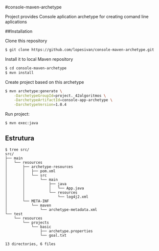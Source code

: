 #console-maven-archetype

Project provides Console aplication archetype for creating
comand line aplications

##Installation

Clone this repository

```bash
$ git clone https://github.com/lopesivan/console-maven-archetype.git
```

Install it to local Maven repository

```bash
$ cd console-maven-archetype
$ mvn install
```

Create project based on this archetype

```bash
$ mvn archetype:generate \
    -DarchetypeGroupId=project._42algoritmos \
    -DarchetypeArtifactId=console-app-archetype \
    -DarchetypeVersion=1.0.4
```

Run project:

```bash
$ mvn exec:java
```

## Estrutura

    $ tree src/
    src/
    ├── main
    │   └── resources
    │       ├── archetype-resources
    │       │   ├── pom.xml
    │       │   └── src
    │       │       └── main
    │       │           ├── java
    │       │           │   └── App.java
    │       │           └── resources
    │       │               └── log4j2.xml
    │       └── META-INF
    │           └── maven
    │               └── archetype-metadata.xml
    └── test
        └── resources
            └── projects
                └── basic
                    ├── archetype.properties
                    └── goal.txt

    13 directories, 6 files
